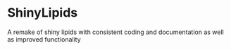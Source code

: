 # ShinyLipids
A remake of shiny lipids with consistent coding and documentation as well as improved functionality
